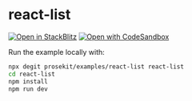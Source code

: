# react-list

[![Open in StackBlitz](https://developer.stackblitz.com/img/open_in_stackblitz.svg)](https://stackblitz.com/github/prosekit/examples/tree/master/react-list)
[![Open with CodeSandbox](https://assets.codesandbox.io/github/button-edit-lime.svg)](https://codesandbox.io/p/sandbox/github/prosekit/examples/tree/master/react-list)

Run the example locally with:

```bash
npx degit prosekit/examples/react-list react-list
cd react-list
npm install
npm run dev
```
